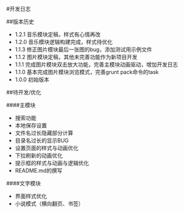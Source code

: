 #开发日志

##版本历史

- 1.2.1 音乐模块定稿，样式有心情再改
- 1.2.0 音乐模块逻辑构建完成，样式待优化
- 1.1.3 修正图片模块最后一张图的bug，添加测试用示例文件
- 1.1.2 图片模块定稿，其他未完善功能作为新项目开发
- 1.1.1 完成图片模块双击放大功能，完善主模块动画驱动，增加开发日志
- 1.1.0 基本完成图片模块浏览模式，完善grunt pack命令的task
- 1.0.0 初始版本

##待开发/优化

####主模块
- 搜索功能
- 本地保存设置
- 文件名过长隐藏部分计算
- 目录名过长的显示BUG
- 设置页面的样式与动画优化
- 下拉刷新的动画优化
- 提示框的样式与动画与逻辑优化
- README.md的撰写

####文字模块
- 界面样式优化
- 小说模式（横向翻页、书签）